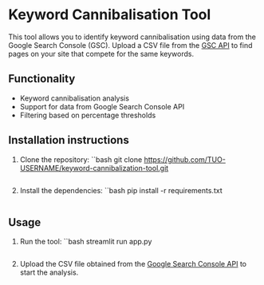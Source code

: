 # Keyword Cannibalisation Tool

This tool allows you to identify keyword cannibalisation using data from the Google Search Console (GSC). 
Upload a CSV file from the [GSC API](https://search-console-connector.streamlit.app/) to find pages on your site that compete for the same keywords.

## Functionality
- Keyword cannibalisation analysis
- Support for data from Google Search Console API
- Filtering based on percentage thresholds

## Installation instructions
1. Clone the repository:
   ``bash
   git clone https://github.com/TUO-USERNAME/keyword-cannibalization-tool.git
   ```
2. Install the dependencies:
   ``bash
   pip install -r requirements.txt
   ```

## Usage
1. Run the tool:
   ``bash
   streamlit run app.py
   ```
2. Upload the CSV file obtained from the [Google Search Console API](https://search-console-connector.streamlit.app/) to start the analysis.
